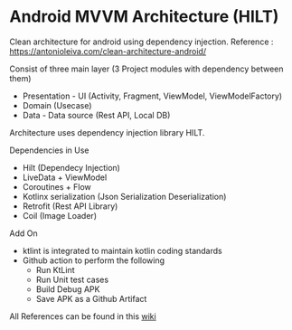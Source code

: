 # Android MVVM Architecture (HILT)

Clean architecture for android using dependency injection.
Reference : https://antonioleiva.com/clean-architecture-android/

Consist of three main layer (3 Project modules with dependency between them)
- Presentation - UI (Activity, Fragment, ViewModel, ViewModelFactory)
- Domain (Usecase)
- Data - Data source (Rest API, Local DB)

Architecture uses dependency injection library HILT.

Dependencies in Use
- Hilt (Dependecy Injection)
- LiveData + ViewModel
- Coroutines + Flow
- Kotlinx serialization (Json Serialization Deserialization)
- Retrofit (Rest API Library)
- Coil (Image Loader)

Add On
- ktlint is integrated to maintain kotlin coding standards
- Github action to perform the following
  - Run KtLint
  - Run Unit test cases
  - Build Debug APK
  - Save APK as a Github Artifact
  
All References can be found in this [wiki](https://github.com/adilmas13/android-architecture/wiki/References)

